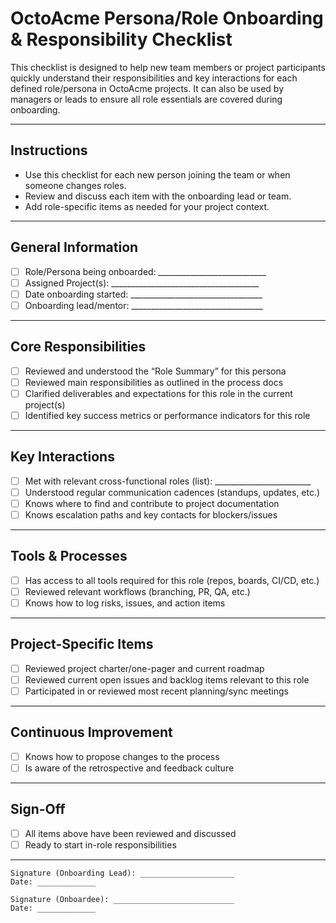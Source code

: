 # OctoAcme Persona/Role Onboarding & Responsibility Checklist

This checklist is designed to help new team members or project participants quickly understand their responsibilities and key interactions for each defined role/persona in OctoAcme projects. It can also be used by managers or leads to ensure all role essentials are covered during onboarding.

---

## Instructions

- Use this checklist for each new person joining the team or when someone changes roles.
- Review and discuss each item with the onboarding lead or team.
- Add role-specific items as needed for your project context.

---

## General Information

- [ ] Role/Persona being onboarded: ___________________________
- [ ] Assigned Project(s): _____________________________________
- [ ] Date onboarding started: _________________________________
- [ ] Onboarding lead/mentor: _________________________________

---

## Core Responsibilities

- [ ] Reviewed and understood the “Role Summary” for this persona 
- [ ] Reviewed main responsibilities as outlined in the process docs
- [ ] Clarified deliverables and expectations for this role in the current project(s)
- [ ] Identified key success metrics or performance indicators for this role

---

## Key Interactions

- [ ] Met with relevant cross-functional roles (list): ________________________
- [ ] Understood regular communication cadences (standups, updates, etc.)
- [ ] Knows where to find and contribute to project documentation
- [ ] Knows escalation paths and key contacts for blockers/issues

---

## Tools & Processes

- [ ] Has access to all tools required for this role (repos, boards, CI/CD, etc.)
- [ ] Reviewed relevant workflows (branching, PR, QA, etc.)
- [ ] Knows how to log risks, issues, and action items

---

## Project-Specific Items

- [ ] Reviewed project charter/one-pager and current roadmap
- [ ] Reviewed current open issues and backlog items relevant to this role
- [ ] Participated in or reviewed most recent planning/sync meetings

---

## Continuous Improvement

- [ ] Knows how to propose changes to the process
- [ ] Is aware of the retrospective and feedback culture

---

## Sign-Off

- [ ] All items above have been reviewed and discussed
- [ ] Ready to start in-role responsibilities

---


`Signature (Onboarding Lead): _____________________                                       Date: _____________`  

`Signature (Onboardee): ___________________________                                       Date: _____________`  



